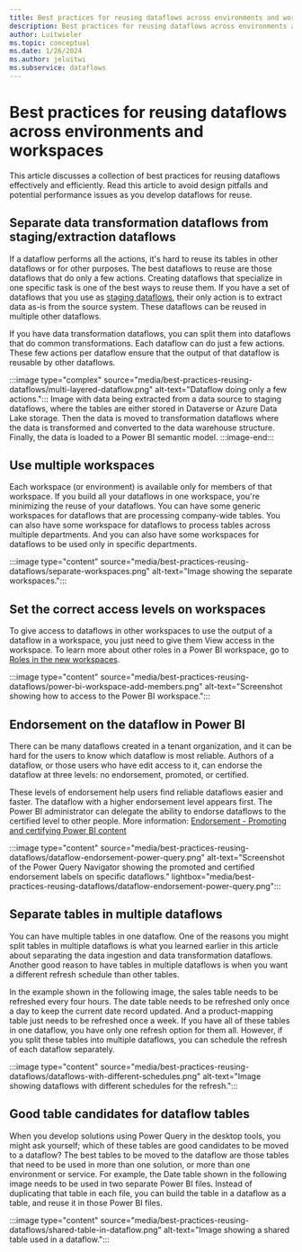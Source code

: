 ```yaml
---
title: Best practices for reusing dataflows across environments and workspaces
description: Best practices for reusing dataflows across environments and workspaces
author: Luitwieler
ms.topic: conceptual
ms.date: 1/26/2024
ms.author: jeluitwi
ms.subservice: dataflows
---
```


# Best practices for reusing dataflows across environments and workspaces

This article discusses a collection of best practices for reusing dataflows effectively and efficiently. Read this article to avoid design pitfalls and potential performance issues as you develop dataflows for reuse.

## Separate data transformation dataflows from staging/extraction dataflows

If a dataflow performs all the actions, it's hard to reuse its tables in other dataflows or for other purposes. The best dataflows to reuse are those dataflows that do only a few actions. Creating dataflows that specialize in one specific task is one of the best ways to reuse them. If you have a set of dataflows that you use as [staging dataflows](best-practices-for-dimensional-model-using-dataflows.md#staging-dataflows), their only action is to extract data as-is from the source system. These dataflows can be reused in multiple other dataflows.

If you have data transformation dataflows, you can split them into dataflows that do common transformations. Each dataflow can do just a few actions. These few actions per dataflow ensure that the output of that dataflow is reusable by other dataflows.

:::image type="complex" source="media/best-practices-reusing-dataflows/multi-layered-dataflow.png" alt-text="Dataflow doing only a few actions.":::
   Image with data being extracted from a data source to staging dataflows, where the tables are either stored in Dataverse or Azure Data Lake storage. Then the data is moved to transformation dataflows where the data is transformed and converted to the data warehouse structure. Finally, the data is loaded to a Power BI semantic model.
:::image-end:::

## Use multiple workspaces

Each workspace (or environment) is available only for members of that workspace. If you build all your dataflows in one workspace, you're minimizing the reuse of your dataflows. You can have some generic workspaces for dataflows that are processing company-wide tables. You can also have some workspace for dataflows to process tables across multiple departments. And you can also have some workspaces for dataflows to be used only in specific departments.

:::image type="content" source="media/best-practices-reusing-dataflows/separate-workspaces.png" alt-text="Image showing the separate workspaces.":::

## Set the correct access levels on workspaces

To give access to dataflows in other workspaces to use the output of a dataflow in a workspace, you just need to give them View access in the workspace. To learn more about other roles in a Power BI workspace, go to [Roles in the new workspaces](/power-bi/collaborate-share/service-roles-new-workspaces).

:::image type="content" source="media/best-practices-reusing-dataflows/power-bi-workspace-add-members.png" alt-text="Screenshot showing how to access to the Power BI workspace.":::

## Endorsement on the dataflow in Power BI

There can be many dataflows created in a tenant organization, and it can be hard for the users to know which dataflow is most reliable. Authors of a dataflow, or those users who have edit access to it, can endorse the dataflow at three levels: no endorsement, promoted, or certified.

These levels of endorsement help users find reliable dataflows easier and faster. The dataflow with a higher endorsement level appears first. The Power BI administrator can delegate the ability to endorse dataflows to the certified level to other people. More information: [Endorsement - Promoting and certifying Power BI content](/power-bi/collaborate-share/service-endorsement-overview)

:::image type="content" source="media/best-practices-reusing-dataflows/dataflow-endorsement-power-query.png" alt-text="Screenshot of the Power Query Navigator showing the promoted and certified endorsement labels on specific dataflows." lightbox="media/best-practices-reusing-dataflows/dataflow-endorsement-power-query.png":::

## Separate tables in multiple dataflows

You can have multiple tables in one dataflow. One of the reasons you might split tables in multiple dataflows is what you learned earlier in this article about separating the data ingestion and data transformation dataflows. Another good reason to have tables in multiple dataflows is when you want a different refresh schedule than other tables.

In the example shown in the following image, the sales table needs to be refreshed every four hours. The date table needs to be refreshed only once a day to keep the current date record updated. And a product-mapping table just needs to be refreshed once a week. If you have all of these tables in one dataflow, you have only one refresh option for them all. However, if you split these tables into multiple dataflows, you can schedule the refresh of each dataflow separately.

:::image type="content" source="media/best-practices-reusing-dataflows/dataflows-with-different-schedules.png" alt-text="Image showing dataflows with different schedules for the refresh.":::

## Good table candidates for dataflow tables

When you develop solutions using Power Query in the desktop tools, you might ask yourself; which of these tables are good candidates to be moved to a dataflow? The best tables to be moved to the dataflow are those tables that need to be used in more than one solution, or more than one environment or service. For example, the Date table shown in the following image needs to be used in two separate Power BI files. Instead of duplicating that table in each file, you can build the table in a dataflow as a table, and reuse it in those Power BI files.

:::image type="content" source="media/best-practices-reusing-dataflows/shared-table-in-dataflow.png" alt-text="Image showing a shared table used in a dataflow.":::
